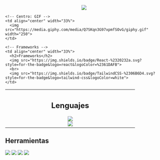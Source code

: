 <!-- Título Animado -->
<p align="center">
  <a href="https://github.com/DenverCoder1/readme-typing-svg">
    <img src="https://readme-typing-svg.herokuapp.com?font=Time+New+Roman&color=8A2BE2&size=25&center=true&vCenter=true&width=600&height=100&lines=Hola,+Soy+Cienttos!;Bienvenido+a+mi+GitHub.">
  </a>
</p>

<!-- Sección de Skills -->
<table align="center">
  <tr>
    <!-- Lenguajes -->
    <td align="center" width="33%">
      <h2>Lenguajes</h2>
      <img src="https://img.shields.io/badge/JavaScript-%23F7DF1E.svg?style=for-the-badge&logo=javascript&logoColor=black">
      <br>
      <img src="https://img.shields.io/badge/Python-%2314354C.svg?style=for-the-badge&logo=python&logoColor=white">
    </td>

    <!-- Centro: GIF -->
    <td align="center" width="33%">
      <img src="https://media.giphy.com/media/Q7SKqn3G97xpmfSOvG/giphy.gif" width="250">
    </td>

    <!-- Frameworks -->
    <td align="center" width="33%">
      <h2>Frameworks</h2>
      <img src="https://img.shields.io/badge/React-%2320232a.svg?style=for-the-badge&logo=react&logoColor=%2361DAFB">
      <br>
      <img src="https://img.shields.io/badge/TailwindCSS-%2306B6D4.svg?style=for-the-badge&logo=tailwind-css&logoColor=white">
    </td>
  </tr>
</table>

<!-- Herramientas -->
<p align="center">
  <h2>Herramientas</h2>
  <img src="https://img.shields.io/badge/Git-%23F05033.svg?style=for-the-badge&logo=git&logoColor=white">
  <img src="https://img.shields.io/badge/Figma-%23F24E1E.svg?style=for-the-badge&logo=figma&logoColor=white">
  <img src="https://img.shields.io/badge/Canva-%2300C4CC.svg?style=for-the-badge&logo=canva&logoColor=white">
  <img src="https://img.shields.io/badge/SolidEdge-%23007ACC.svg?style=for-the-badge&logoColor=white">
</p>
